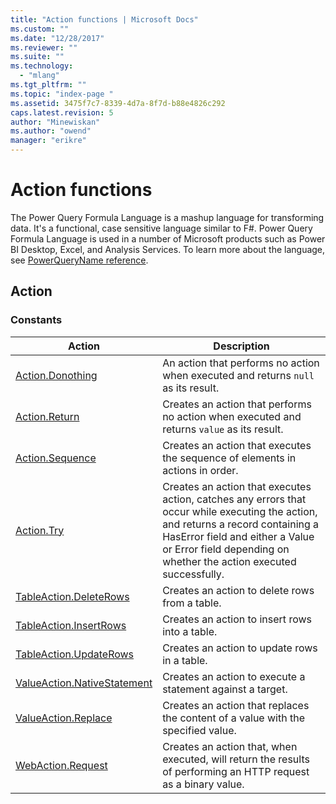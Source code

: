 ```yaml
---
title: "Action functions | Microsoft Docs"
ms.custom: ""
ms.date: "12/28/2017"
ms.reviewer: ""
ms.suite: ""
ms.technology: 
  - "mlang"
ms.tgt_pltfrm: ""
ms.topic: "index-page "
ms.assetid: 3475f7c7-8339-4d7a-8f7d-b88e4826c292
caps.latest.revision: 5
author: "Minewiskan"
ms.author: "owend"
manager: "erikre"
---
```

# Action functions
The Power Query Formula Language is a mashup language for transforming data. It's a functional, case sensitive language similar to F\#. Power Query Formula Language is used in a number of Microsoft products such as Power BI Desktop, Excel, and Analysis Services. To learn more about the language, see [PowerQueryName reference](https://msdn.microsoft.com/en-us/library/mt211003.aspx).  
  
## Action  
  
### <a name="__toc360788690"></a>Constants  
  
|Action|Description|  
|------------|---------------|  
|[Action.Donothing](../PowerQuery/action-donothing.md)|An action that performs no action when executed and returns <code>null</code> as its result.|  
|[Action.Return](../PowerQuery/action-return.md)|Creates an action that performs no action when executed and returns <code>value</code> as its result.|
|[Action.Sequence](../PowerQuery/action-sequence.md)|Creates an action that executes the sequence of elements in actions in order.|  
|[Action.Try](../PowerQuery/action-try.md)|Creates an action that executes action, catches any errors that occur while executing the action, and returns a record containing a HasError field and either a Value or Error field depending on whether the action executed successfully.|  
|[TableAction.DeleteRows](../PowerQuery/tableaction-deleterows.md)|Creates an action to delete rows from a table.|
|[TableAction.InsertRows](../PowerQuery/tableaction-insertrows.md)|Creates an action to insert rows into a table.|
|[TableAction.UpdateRows](../PowerQuery/tableaction-updaterows.md)|Creates an action to update rows in a table.|
|[ValueAction.NativeStatement](../PowerQuery/valueaction-nativestatement.md)|Creates an action to execute a statement against a target.|
|[ValueAction.Replace](../PowerQuery/valueaction-replace.md)|Creates an action that replaces the content of a value with the specified value.|
|[WebAction.Request](../PowerQuery/webaction-request.md)|Creates an action that, when executed, will return the results of performing an HTTP request as a binary value.|


